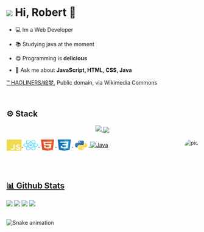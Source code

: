 
<h1 align="left"><img height="30px" src="https://user-images.githubusercontent.com/50364832/143615313-330ef73e-ee1c-4cfe-b71d-7462a00f16b4.gif" /> Hi, Robert 🤖</h1>

- 💻 Im a Web Developer

- 📚 Studying java at the moment

- 😋 Programming is **delicious**

- 💬 Ask me about **JavaScript, HTML, CSS, Java**

<a href="https://commons.wikimedia.org/wiki/File:To_Be_Hero_logo.svg">™ HAOLINERS/絵梦</a>, Public domain, via Wikimedia Commons

</br>


## ⚙️ Stack
<div align="center">
  <a href="https://github.com/RobertMiguel">
  <img height="180em" src="https://github-readme-stats.vercel.app/api?username=RobertMiguel&show_icons=true&theme=dracula&include_all_commits=true&count_private=true"/>
  <img height="180em"  align="center" src="https://github-readme-stats.vercel.app/api/top-langs/?username=RobertMiguel&layout=compact&langs_count=7&theme=dracula" />
</div>
<div style="display: inline_block"><br>
  <img align="center" alt="Js" height="30" width="40" src="https://raw.githubusercontent.com/devicons/devicon/master/icons/javascript/javascript-plain.svg">
  <img align="center" alt="React" height="30" width="40" src="https://raw.githubusercontent.com/devicons/devicon/master/icons/react/react-original.svg">
  <img align="center" alt="HTML" height="30" width="40" src="https://raw.githubusercontent.com/devicons/devicon/master/icons/html5/html5-original.svg">
  <img align="center" alt="CSS" height="30" width="40" src="https://raw.githubusercontent.com/devicons/devicon/master/icons/css3/css3-original.svg">
  <img align="center" alt="Python" height="30" width="40" src="https://raw.githubusercontent.com/devicons/devicon/master/icons/python/python-original.svg">
  <img align="center" alt="Java" height="30" witdh="40" src="https://cdn.jsdelivr.net/gh/devicons/devicon/icons/java/java-original.svg"/>
  <img align="right" alt="pic" height="150" style="border-radius:50px;" src="https://share-cdn.picrew.me/shareImg/org/202201/646449_li5EsS0p.png">
</div>

 </br></br>
 
 ## 📊 Github Stats
 
<div> 
  <a href="https://www.instagram.com/robert.mvr" target="_blank"><img src="https://img.shields.io/badge/-Instagram-%23E4405F?style=for-the-badge&logo=instagram&logoColor=white" target="_blank"></a>
 <a href="https://discord.gg/Fs6uRX7NQB" target="_blank"><img src="https://img.shields.io/badge/Discord-7289DA?style=for-the-badge&logo=discord&logoColor=white" target="_blank"></a> 
  <a href = "robertresende9@gmail.com"><img src="https://img.shields.io/badge/-Gmail-%23333?style=for-the-badge&logo=gmail&logoColor=white" target="_blank"></a>
  <a href="https://www.linkedin.com/in/robert-miguel-5606aa22a/" target="_blank"><img src="https://img.shields.io/badge/-LinkedIn-%230077B5?style=for-the-badge&logo=linkedin&logoColor=white" target="_blank"></a> 
</div>
</br>

![Snake animation](https://github.com/RobertMiguel/RobertMiguel/blob/output/github-contribution-grid-snake.svg)
